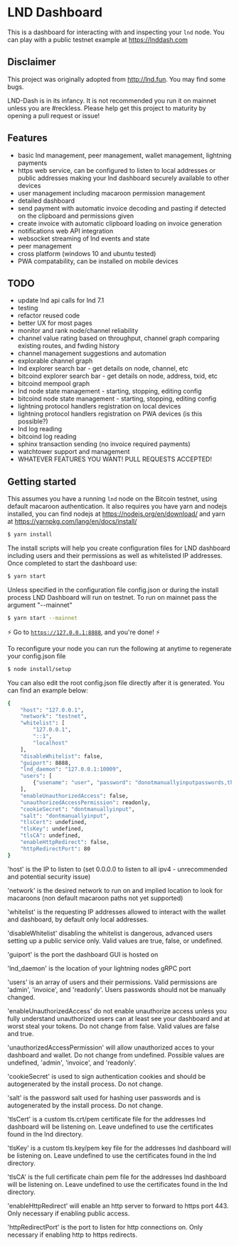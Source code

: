 ﻿# LND Dashboard

This is a dashboard for interacting with and inspecting your `lnd` node. You can play with a public testnet example at https://lnddash.com

## Disclaimer

This project was originally adopted from http://lnd.fun. You may find some bugs.

LND-Dash is in its infancy. It is not recommended you run it on mainnet unless you are #reckless. Please help get this project to maturity by opening a pull request or issue!

## Features
+ basic lnd management, peer management, wallet management, lightning payments
+ https web service, can be configured to listen to local addresses or public addresses making your lnd dashboard securely available to other devices
+ user management including macaroon permission management
+ detailed dashboard
+ send payment with automatic invoice decoding and pasting if detected on the clipboard and permissions given
+ create invoice with automatic clipboard loading on invoice generation
+ notifications web API integration
+ websocket streaming of lnd events and state
+ peer management
+ cross platform (windows 10 and ubuntu tested)
+ PWA compatability, can be installed on mobile devices

## TODO
+ update lnd api calls for lnd 7.1
+ testing
+ refactor reused code
+ better UX for most pages
+ monitor and rank node/channel reliability
+ channel value rating based on throughput, channel graph comparing existing routes, and fwding history
+ channel management suggestions and automation
+ explorable channel graph
+ lnd explorer search bar - get details on node, channel, etc
+ bitcoind explorer search bar - get details on node, address, txid, etc
+ bitcoind mempool graph
+ lnd node state management - starting, stopping, editing config
+ bitcoind node state management - starting, stopping, editing config
+ lightning protocol handlers registration on local devices
+ lightning protocol handlers registration on PWA devices (is this possible?)
+ lnd log reading
+ bitcoind log reading
+ sphinx transaction sending (no invoice required payments)
+ watchtower support and management
+ WHATEVER FEATURES YOU WANT! PULL REQUESTS ACCEPTED!

## Getting started

This assumes you have a running `lnd` node on the Bitcoin testnet, using default macaroon authentication. It also requires you have yarn and nodejs installed, you can find nodejs at https://nodejs.org/en/download/ and yarn at https://yarnpkg.com/lang/en/docs/install/

```bash
$ yarn install
```

The install scripts will help you create configuration files for LND dashboard including users and their permissions as well as whitelisted IP addresses. Once completed to start the dashboard use:

```bash
$ yarn start
```

Unless specified in the configuration file config.json or during the install process LND Dashboard will run on testnet. To run on mainnet pass the argument "--mainnet"

```bash
$ yarn start --mainnet
```
:zap: Go to [`https://127.0.0.1:8888`](https://127.0.0.1:8888), and you're done! :zap:

To reconfigure your node you can run the following at anytime to regenerate your config.json file

```bash
$ node install/setup
```

You can also edit the root config.json file directly after it is generated. You can find an example below:

```bash
{
    "host": "127.0.0.1",
    "network": "testnet",
    "whitelist": [
        "127.0.0.1",
        "::1",
        "localhost"
    ],
    "disableWhitelist": false,
    "guiport": 8888,
    "lnd_daemon": "127.0.0.1:10009",
    "users": [
        {"usename": "user", "password": "donotmanuallyinputpasswords,theyarehashes", "permission":"admin"}
    ],
    "enableUnauthorizedAccess": false,
    "unauthorizedAccessPermission": readonly,
    "cookieSecret": "dontmanuallyinput",
    "salt": "dontmanuallyinput",
    "tlsCert": undefined,
    "tlsKey": undefined,
    "tlsCA": undefined,
    "enableHttpRedirect": false,
    "httpRedirectPort": 80
}
```

'host' is the IP to listen to (set 0.0.0.0 to listen to all ipv4 - unrecommended and potential security issue)

'network' is the desired network to run on and implied location to look for macaroons (non default macaroon paths not yet supported)

'whitelist' is the requesting IP addresses allowed to interact with the wallet and dashboard, by default only local addresses.

'disableWhitelist' disabling the whitelist is dangerous, advanced users setting up a public service only. Valid values are true, false, or undefined.

'guiport' is the port the dashboard GUI is hosted on

'lnd_daemon' is the location of your lightning nodes gRPC port

'users' is an array of users and their permissions. Valid permissions are 'admin', 'invoice', and 'readonly'. Users passwords should not be manually changed.

'enableUnauthorizedAccess' do not enable unauthorize access unless you fully understand unauthorized users can at least see your dashboard and at worst steal your tokens. Do not change from false. Valid values are false and true.

'unauthorizedAccessPermission' will allow unauthorized acces to your dashboard and wallet. Do not change from undefined. Possible values are undefined, 'admin', 'invoice', and 'readonly'.

'cookieSecret' is used to sign authentication cookies and should be autogenerated by the install process. Do not change.

'salt' is the password salt used for hashing user passwords and is autogenerated by the install process. Do not change.

'tlsCert' is a custom tls.crt/pem certificate file for the addresses lnd dashboard will be listening on. Leave undefined to use the certificates found in the lnd directory.

'tlsKey' is a custom tls.key/pem key file for the addresses lnd dashboard will be listening on. Leave undefined to use the certificates found in the lnd directory.

'tlsCA' is the full certificate chain pem file for the addresses lnd dashboard will be listening on. Leave undefined to use the certificates found in the lnd directory.

'enableHttpRedirect' will enable an http server to forward to https port 443. Only necessary if enabling public access.

'httpRedirectPort' is the port to listen for http connections on. Only necessary if enabling http to https redirects.

